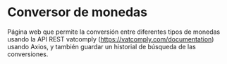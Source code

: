 # Conversor de monedas 

Página web que permite la conversión entre diferentes tipos de monedas usando la API REST vatcomply (https://vatcomply.com/documentation)
usando Axios, y también guardar un historial de búsqueda de las conversiones.
